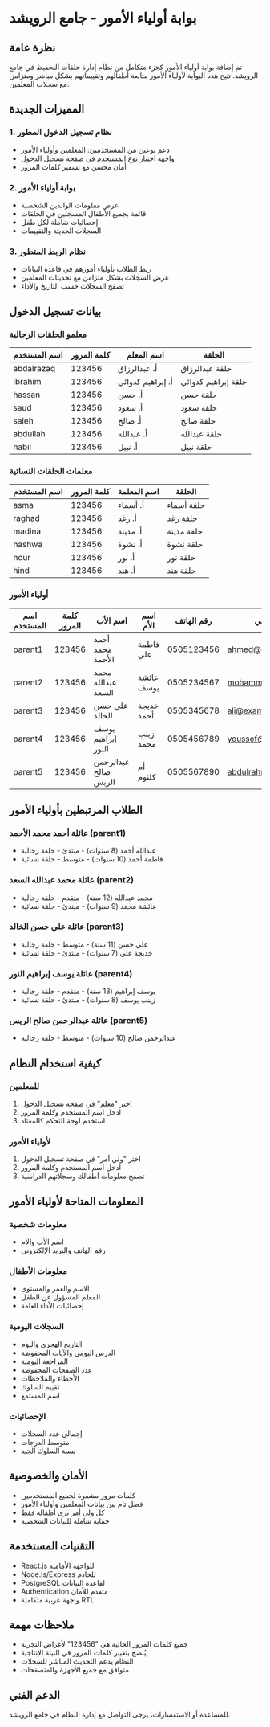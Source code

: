# بوابة أولياء الأمور - جامع الرويشد

## نظرة عامة
تم إضافة بوابة أولياء الأمور كجزء متكامل من نظام إدارة حلقات التحفيظ في جامع الرويشد. تتيح هذه البوابة لأولياء الأمور متابعة أطفالهم وتقييماتهم بشكل مباشر ومتزامن مع سجلات المعلمين.

## المميزات الجديدة

### 1. نظام تسجيل الدخول المطور
- دعم نوعين من المستخدمين: المعلمين وأولياء الأمور
- واجهة اختيار نوع المستخدم في صفحة تسجيل الدخول
- أمان محسن مع تشفير كلمات المرور

### 2. بوابة أولياء الأمور
- عرض معلومات الوالدين الشخصية
- قائمة بجميع الأطفال المسجلين في الحلقات
- إحصائيات شاملة لكل طفل
- السجلات الحديثة والتقييمات

### 3. نظام الربط المتطور
- ربط الطلاب بأولياء أمورهم في قاعدة البيانات
- عرض السجلات بشكل متزامن مع تحديثات المعلمين
- تصفح السجلات حسب التاريخ والأداء

## بيانات تسجيل الدخول

### معلمو الحلقات الرجالية
| اسم المستخدم | كلمة المرور | اسم المعلم | الحلقة |
|-------------|-----------|----------|--------|
| abdalrazaq | 123456 | أ. عبدالرزاق | حلقة عبدالرزاق |
| ibrahim | 123456 | أ. إبراهيم كدوائي | حلقة إبراهيم كدوائي |
| hassan | 123456 | أ. حسن | حلقة حسن |
| saud | 123456 | أ. سعود | حلقة سعود |
| saleh | 123456 | أ. صالح | حلقة صالح |
| abdullah | 123456 | أ. عبدالله | حلقة عبدالله |
| nabil | 123456 | أ. نبيل | حلقة نبيل |

### معلمات الحلقات النسائية
| اسم المستخدم | كلمة المرور | اسم المعلمة | الحلقة |
|-------------|-----------|-----------|--------|
| asma | 123456 | أ. أسماء | حلقة أسماء |
| raghad | 123456 | أ. رغد | حلقة رغد |
| madina | 123456 | أ. مدينة | حلقة مدينة |
| nashwa | 123456 | أ. نشوة | حلقة نشوة |
| nour | 123456 | أ. نور | حلقة نور |
| hind | 123456 | أ. هند | حلقة هند |

### أولياء الأمور
| اسم المستخدم | كلمة المرور | اسم الأب | اسم الأم | رقم الهاتف | البريد الإلكتروني |
|-------------|-----------|---------|---------|-----------|------------------|
| parent1 | 123456 | أحمد محمد الأحمد | فاطمة علي | 0505123456 | ahmed@example.com |
| parent2 | 123456 | محمد عبدالله السعد | عائشة يوسف | 0505234567 | mohammed@example.com |
| parent3 | 123456 | علي حسن الخالد | خديجة أحمد | 0505345678 | ali@example.com |
| parent4 | 123456 | يوسف إبراهيم النور | زينب محمد | 0505456789 | youssef@example.com |
| parent5 | 123456 | عبدالرحمن صالح الريس | أم كلثوم | 0505567890 | abdulrahman@example.com |

## الطلاب المرتبطين بأولياء الأمور

### عائلة أحمد محمد الأحمد (parent1)
- عبدالله أحمد (8 سنوات) - مبتدئ - حلقة رجالية
- فاطمة أحمد (10 سنوات) - متوسط - حلقة نسائية

### عائلة محمد عبدالله السعد (parent2)
- محمد عبدالله (12 سنة) - متقدم - حلقة رجالية
- عائشة محمد (9 سنوات) - مبتدئ - حلقة نسائية

### عائلة علي حسن الخالد (parent3)
- علي حسن (11 سنة) - متوسط - حلقة رجالية
- خديجة علي (7 سنوات) - مبتدئ - حلقة نسائية

### عائلة يوسف إبراهيم النور (parent4)
- يوسف إبراهيم (13 سنة) - متقدم - حلقة رجالية
- زينب يوسف (8 سنوات) - مبتدئ - حلقة نسائية

### عائلة عبدالرحمن صالح الريس (parent5)
- عبدالرحمن صالح (10 سنوات) - متوسط - حلقة رجالية

## كيفية استخدام النظام

### للمعلمين
1. اختر "معلم" في صفحة تسجيل الدخول
2. ادخل اسم المستخدم وكلمة المرور
3. استخدم لوحة التحكم كالمعتاد

### لأولياء الأمور
1. اختر "ولي أمر" في صفحة تسجيل الدخول
2. ادخل اسم المستخدم وكلمة المرور
3. تصفح معلومات أطفالك وسجلاتهم الدراسية

## المعلومات المتاحة لأولياء الأمور

### معلومات شخصية
- اسم الأب والأم
- رقم الهاتف والبريد الإلكتروني

### معلومات الأطفال
- الاسم والعمر والمستوى
- المعلم المسؤول عن الطفل
- إحصائيات الأداء العامة

### السجلات اليومية
- التاريخ الهجري واليوم
- الدرس اليومي والآيات المحفوظة
- المراجعة اليومية
- عدد الصفحات المحفوظة
- الأخطاء والملاحظات
- تقييم السلوك
- اسم المستمع

### الإحصائيات
- إجمالي عدد السجلات
- متوسط الدرجات
- نسبة السلوك الجيد

## الأمان والخصوصية
- كلمات مرور مشفرة لجميع المستخدمين
- فصل تام بين بيانات المعلمين وأولياء الأمور
- كل ولي أمر يرى أطفاله فقط
- حماية شاملة للبيانات الشخصية

## التقنيات المستخدمة
- React.js للواجهة الأمامية
- Node.js/Express للخادم
- PostgreSQL لقاعدة البيانات
- Authentication متقدم للأمان
- واجهة عربية متكاملة RTL

## ملاحظات مهمة
- جميع كلمات المرور الحالية هي "123456" لأغراض التجربة
- يُنصح بتغيير كلمات المرور في البيئة الإنتاجية
- النظام يدعم التحديث المباشر للسجلات
- متوافق مع جميع الأجهزة والمتصفحات

## الدعم الفني
للمساعدة أو الاستفسارات، يرجى التواصل مع إدارة النظام في جامع الرويشد.